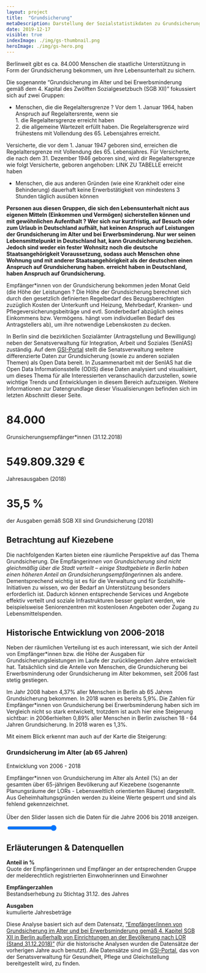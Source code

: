 ```yaml
---
layout: project
title:  "Grundsicherung"
metaDescription: Darstellung der Sozialstatistikdaten zu Grundsicherung.
date: 2019-12-17
visible: true
indexImage: ./img/gs-thumbnail.png
heroImage: ./img/gs-hero.png
---
```


Berlinweit gibt es ca. 84.000 Menschen die staatliche Unterstützung in Form der Grundsicherung bekommen, um ihre Lebensunterhalt zu sichern.

Die sogenannte “Grundsicherung im Alter und bei Erwerbsminderung gemäß dem 4\. Kapital des Zwölften Sozialgesetzbuch (SGB XII)” fokussiert sich auf zwei Gruppen:

- Menschen, die die <span class="text-hover">Regelaltersgrenze <span class="questionmark">?</span> <span class="tooltiptext">Vor dem 1\. Januar 1964, haben Anspruch auf Regelaltersrente, wenn sie  
1\. die Regelaltersgrenze erreicht haben  
2\. die allgemeine Wartezeit erfüllt haben. Die Regelaltersgrenze wird frühestens mit Vollendung des 65. Lebensjahres erreicht.  

Versicherte, die vor dem 1\. Januar 1947 geboren sind, erreichen die Regelaltersgrenze mit Vollendung des 65\. Lebensjahres. Für Versicherte, die nach dem 31\. Dezember 1946 geboren sind, wird dir Regelaltersgrenze wie folgt Versicherte, geboren angehoben: LINK ZU TABELLE</span> </span>erreicht haben</span> 

- Menschen, die aus anderen Gründen (wie eine Krankheit oder eine Behinderung) dauerhaft keine Erwerbstätigkeit von mindestens 3 Stunden täglich ausüben können

**Personen aus diesen Gruppen, die sich den Lebensunterhalt nicht aus eigenen Mitteln (Einkommen und Vermögen) sicherstellen können und mit <span class="text-hover">gewöhnlichen Aufenthalt <span class="questionmark">?</span> <span class="tooltiptext">Wer sich nur kurzfristig, auf Besuch oder zum Urlaub in Deutschland aufhält, hat keinen Anspruch auf Leistungen der Grundsicherung im Alter und bei Erwerbsminderung. Nur wer seinen Lebensmittelpunkt in Deutschland hat, kann Grundsicherung beziehen.  
Jedoch sind weder ein fester Wohnsitz noch die deutsche Staatsangehörigkeit Voraussetzung, sodass auch Menschen ohne Wohnung und mit anderer Staatsangehörigkeit als der deutschen einen Anspruch auf Grundsicherung haben.</span></span> erreicht haben in Deutschland, haben Anspruch auf Grundsicherung.** 

Empfänger*innen von der Grundsicherung bekommen jeden Monat Geld (die <span class="text-hover">Höhe der Leistungen <span class="questionmark">?</span> <span class="tooltiptext">Die Höhe der Grundsicherung berechnet sich durch den gesetzlich definierten Regelbedarf des Bezugsberechtigten zuzüglich Kosten der Unterkunft und Heizung, Mehrbedarf, Kranken- und Pflegeversicherungsbeiträge und evtl. Sonderbedarf abzüglich seines Einkommens bzw. Vermögens.</span></span> hängt vom individuellen Bedarf des Antragstellers ab), um ihre notwendige Lebenskosten zu decken.

In Berlin sind die bezirklichen Sozialämter (Antragstellung und Bewilligung) neben der Senatsverwaltung für Integration, Arbeit und Soziales (SenIAS) zuständig. Auf dem [GSI-Portal](http://www.gsi-berlin.info) stellt die Senatsverwaltung weitere differenzierte Daten zur Grundsicherung (sowie zu anderen sozialen Themen) als Open Data bereit. In Zusammenarbeit mit der SenIAS hat die Open Data Informationsstelle (ODIS) diese Daten analysiert und visualisiert, um dieses Thema für alle Interessierten veranschaulich darzustellen, sowie wichtige Trends und Entwicklungen in diesem Bereich aufzuzeigen. Weitere Informationen zur Datengrundlage dieser Visualisierungen befinden sich im letzten Abschnitt dieser Seite.

<div class="chart-content p-24 mb-6" id="number-wrapper">
    <div class="number-div">
      <h1>84.000</h1>
      <p>Grunsicherungsempfänger*innen (31.12.2018)</p>
    </div>
    <div class="number-div">
      <h1>549.809.329 €</h1>
      <p>Jahresausgaben (2018)</p>
    </div>
    <div class="number-div">
      <h1>35,5 %</h1>
      <p>der Ausgaben gemäß SGB XII sind Grundsicherung (2018)</p>
    </div>
  </div>

## Betrachtung auf Kiezebene

Die nachfolgenden Karten bieten eine räumliche Perspektive auf das Thema Grundsicherung. Die Empfänger*innen von Grundsicherung sind nicht gleichmäßig über die Stadt verteilt – einige Stadtgebiete in Berlin haben einen höheren Anteil an Grundsicherungsempfänger*innen als andere. Dementsprechend wichtig ist es für die Verwaltung und für Sozialhilfe-Initiativen zu wissen, wo der Bedarf an Unterstützung besonders erforderlich ist. Dadurch können entsprechende Services und Angebote effektiv verteilt und soziale Infrastrukturen besser geplant werden, wie beispielsweise Seniorenzentren mit kostenlosen Angeboten oder Zugang zu Lebensmittelspenden.

<div class="map-content grey-bg p-3 mt-6 mb-6" id="map-wrapper">
      <div class="flex-wrapper col">
        <div class="map-text">
          <h3 id="content-topic"></h3>
          <span class="headline-03" id="content-title"></span>
          <p class="headline-04" id="content-description"></p>
        </div>
        <div id="navigation">
          <ul id="main-navigation"></ul>
          <ul id="sub-navigation"></ul>
        </div>
      <div id="map"></div>
    </div>
  </div>

## Historische Entwicklung von 2006-2018

Neben der räumlichen Verteilung ist es auch interessant, wie sich der Anteil von Empfänger*innen bzw. die Höhe der Ausgaben für Grundsicherungsleistungen im Laufe der zurückliegenden Jahre entwickelt hat. Tatsächlich sind die Anteile von Menschen, die Grundsicherung bei Erwerbsminderung oder Grundsicherung im Alter bekommen, seit 2006 fast stetig gestiegen.

  <div class="chart-content pb-3 mt-6 mb-6" id="timeline-wrapper">
    <div id="timeline" class="linechart"></div>
  </div>

Im Jahr 2008 haben 4,37% aller Menschen in Berlin ab 65 Jahren Grundsicherung bekommen. In 2018 waren es bereits 5,9%. Die Zahlen für Empfänger*innen von Grundsicherung bei Erwerbsminderung haben sich im Vergleich nicht so stark entwickelt, trotzdem ist auch hier eine Steigerung sichtbar: in 2006erhielten 0,89% aller Menschen in Berlin zwischen 18 - 64 Jahren Grundsicherung. In 2018 waren es 1,3%.

Mit einem Blick erkennt man auch auf der Karte die Steigerung:

  <div class="map-content grey-bg  p-3 mt-6" id="timelapse-map-wrapper">
      <div class="flex-wrapper col">
        <div class="map-text">
          <h3 id="content-topic">Grundsicherung im Alter (ab 65 Jahren)</h3>
          <span class="headline-03" id="content-title">Entwicklung von 2006 - 2018</span>
          <p style="margin-bottom: 10px;" class="headline-04" id="content-description">Empfänger*innen von
            Grundsicherung im Alter als Anteil (%) an der gesamten über 65-jährigen Bevölkerung auf Kiezebene
            (sogenannte Planungsräume der LORs - Lebensweltlich orientierten Räume) dargestellt. Aus
            Geheimhaltungsgründen werden zu kleine Werte gesperrt und sind als fehlend gekennzeichnet.<br><br>Über den
            Slider lassen sich die Daten für die Jahre 2006 bis 2018 anzeigen.</p>
        </div>
        <div id="slider-wrapper slider-container">
          <input class="slider" id="slider" type="range" value="2018" min="2006" max="2018" step="1" />
          <div id="year-label"></div>
        </div>
      </div>
      <div id="timelapse-map"></div>
  </div>

  <div class="chart-content pb-6" id="rent-income-wrapper">
    <div id="rent-income" class ="linechart"></div>
  </div>

## Erläuterungen & Datenquellen

**Anteil in %**  
Quote der Empfängerinnen und Empfänger an der entsprechenden Gruppe der melderechtlich registrierten Einwohnerinnen und Einwohner

**Empfängerzahlen**  
Bestandserhebung zu Stichtag 31.12\. des Jahres

**Ausgaben**  
kumulierte Jahresbeträge

Diese Analyse basiert sich auf dem Datensatz, [“Empfänger/innen von Grundsicherung im Alter und bei Erwerbsminderung gemäß 4\. Kapitel SGB XII in Berlin außerhalb von Einrichtungen an der Bevölkerung nach LOR (Stand 31.12.2018)”](http://www.gsi-berlin.info/redirectA.asp?filename=TS1700199029201812.xls) (für die historische Analysen wurden die Datensätze der vorherigen Jahre auch benutzt). Alle Datensätze sind im [GSI-Portal](http://www.gsi-berlin.info), das von der Senatsverwaltung für Gesundheit, Pflege und Gleichstellung bereitgestellt wird, zu finden.

  <link rel="stylesheet" href="./css/main.css">
  <script src="./js/topojson-client/topojson-client.min.js"></script>
  <script src="./js/d3.v5.min.js"></script>
  <script src="./js/map.js"></script>
  <script src="./js/timelapse.js"></script>
  <script src="./js/linechart.js"></script>